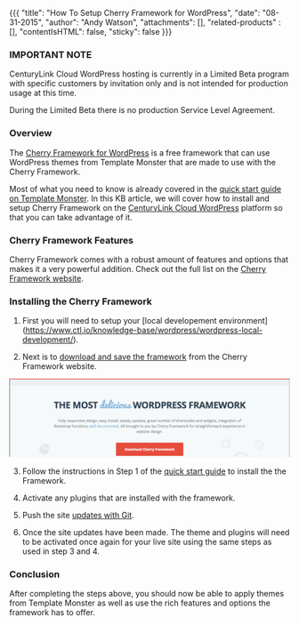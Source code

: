 {{{
  "title": "How To Setup Cherry Framework for WordPress",
  "date": "08-31-2015",
  "author": "Andy Watson",
  "attachments": [],
  "related-products" : [],
  "contentIsHTML": false,
  "sticky": false
}}}

### IMPORTANT NOTE

CenturyLink Cloud WordPress hosting is currently in a Limited Beta program with specific customers by invitation only and is not intended for production usage at this time.

During the Limited Beta there is no production Service Level Agreement.

### Overview
The [Cherry Framework for WordPress](http://www.cherryframework.com/) is a free framework that can use WordPress themes from Template Monster that are made to use with the Cherry Framework. 

Most of what you need to know is already covered in the [quick start guide on Template Monster](http://www.templatemonster.com/help/quick-start-guide/wordpress-themes/master/index_en.html#introduction).  In this KB article, we will cover how to install and setup Cherry Framework on the [CenturyLink Cloud WordPress](https://www.ctl.io/wordpress) platform so that you can take advantage of it.


### Cherry Framework Features
Cherry Framework comes with a robust amount of features and options that makes it a very powerful addition. Check out the full list on the [Cherry Framework website](http://www.cherryframework.com/features/).


### Installing the Cherry Framework

1. First you will need to setup your [local developement environment] (https://www.ctl.io/knowledge-base/wordpress/wordpress-local-development/).

2. Next is to [download and save the framework](http://www.cherryframework.com/) from the Cherry Framework website. 

![Cherry Framework Download](../images/wp_cherry_framework/cherry_download.png) 

3. Follow the instructions in Step 1 of the [quick start guide](http://www.templatemonster.com/help/quick-start-guide/wordpress-themes/master/index_en.html#cherryframework_installation) to install the the Framework.

4. Activate any plugins that are installed with the framework.

5. Push the site [updates with Git](https://www.ctl.io/knowledge-base/wordpress/wordpress-site-updates-with-git/).

6. Once the site updates have been made. The theme and plugins will need to be activated once again for your live site using the same steps as used in step 3 and 4.



### Conclusion
After completing the steps above, you should now be able to apply themes from Template Monster as well as use the rich features and options the framework has to offer.